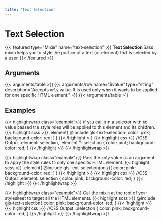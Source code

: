 ```yaml
---
title: "Text Selection"
---
```


# Text Selection

{{< featured type="Mixin" name="text-selection" >}}
**Text Selection** Sass mixin helps you to style the portion of a text (or element) that is selected by a user.
{{< /featured >}}

## Arguments

{{< arguments/table >}}
    {{< arguments/row name="$value" type="string" description="Accepts `only` value. It is used only when it wants to be applied for one specific HTML element." >}}
{{< /arguments/table >}}

## Examples

{{< highlightwrap class="example">}}
If you call it in a selector with no value passed the style rules will be applied to this element and its children.
{{< highlight scss >}}
.element{
    @include gls-text-selection{
        color: pink;
        background-color: red;
    }
}
{{< /highlight >}}
{{< highlight css >}}
//CSS Output
.element::selection,
.element *::selection {
    color: pink;
    background-color: red;
}
{{< /highlight >}}
{{< /highlightwrap >}}

{{< highlightwrap class="example">}}
Pass the `only` value as an argument to apply the style rules to only one specific HTML element.
{{< highlight scss >}}
.element{
    @include gls-text-selection(only){
        color: pink;
        background-color: red;
    }
}
{{< /highlight >}}
{{< highlight css >}}
//CSS Output
.element::selection {
    color: pink;
    background-color: red;
}
{{< /highlight >}}
{{< /highlightwrap >}}

{{< highlightwrap class="example">}}
Call the mixin at the root of your stylesheet to target all the HTML elements.
{{< highlight scss >}}
@include gls-text-selection{
    color: pink;
    background-color: red;
}
{{< /highlight >}}
{{< highlight css >}}
//CSS Output
::selection {
    color: pink;
    background-color: red;
}
{{< /highlight >}}
{{< /highlightwrap >}}